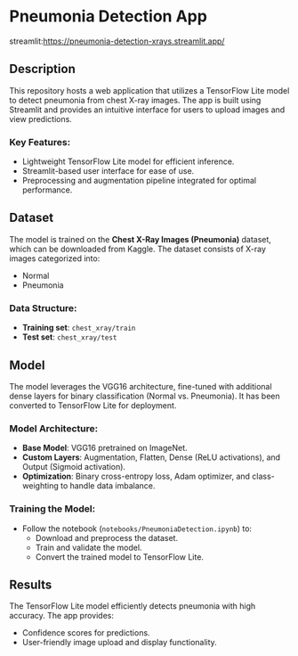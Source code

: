 # Pneumonia Detection App
streamlit:https://pneumonia-detection-xrays.streamlit.app/
## Description
This repository hosts a web application that utilizes a TensorFlow Lite model to detect pneumonia from chest X-ray images. The app is built using Streamlit and provides an intuitive interface for users to upload images and view predictions.

### Key Features:
- Lightweight TensorFlow Lite model for efficient inference.
- Streamlit-based user interface for ease of use.
- Preprocessing and augmentation pipeline integrated for optimal performance.

## Dataset
The model is trained on the **Chest X-Ray Images (Pneumonia)** dataset, which can be downloaded from Kaggle. The dataset consists of X-ray images categorized into:
- Normal
- Pneumonia

### Data Structure:
- **Training set**: `chest_xray/train`
- **Test set**: `chest_xray/test`

## Model
The model leverages the VGG16 architecture, fine-tuned with additional dense layers for binary classification (Normal vs. Pneumonia). It has been converted to TensorFlow Lite for deployment.

### Model Architecture:
- **Base Model**: VGG16 pretrained on ImageNet.
- **Custom Layers**: Augmentation, Flatten, Dense (ReLU activations), and Output (Sigmoid activation).
- **Optimization**: Binary cross-entropy loss, Adam optimizer, and class-weighting to handle data imbalance.


### Training the Model:
- Follow the notebook (`notebooks/PneumoniaDetection.ipynb`) to:
  - Download and preprocess the dataset.
  - Train and validate the model.
  - Convert the trained model to TensorFlow Lite.

## Results
The TensorFlow Lite model efficiently detects pneumonia with high accuracy. The app provides:
- Confidence scores for predictions.
- User-friendly image upload and display functionality.

